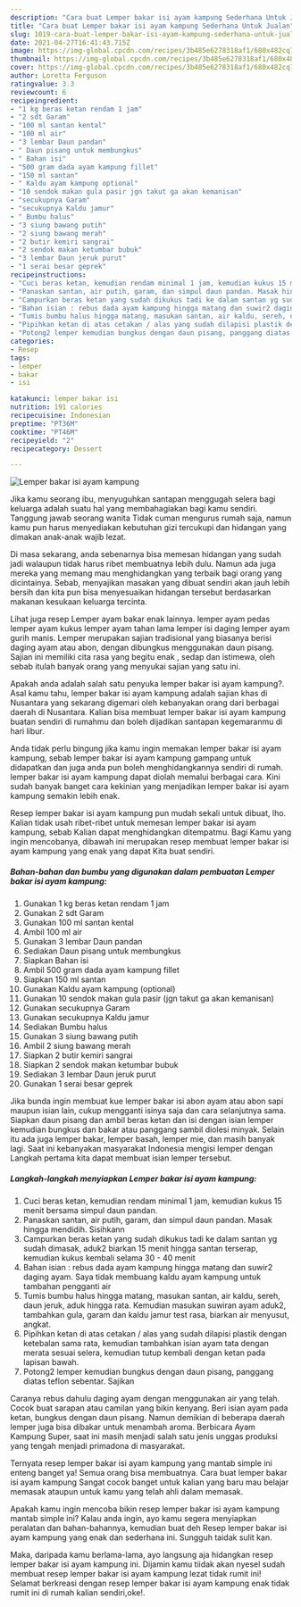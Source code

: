 ```yaml
---
description: "Cara buat Lemper bakar isi ayam kampung Sederhana Untuk Jualan"
title: "Cara buat Lemper bakar isi ayam kampung Sederhana Untuk Jualan"
slug: 1019-cara-buat-lemper-bakar-isi-ayam-kampung-sederhana-untuk-jualan
date: 2021-04-27T16:41:43.715Z
image: https://img-global.cpcdn.com/recipes/3b485e6278318af1/680x482cq70/lemper-bakar-isi-ayam-kampung-foto-resep-utama.jpg
thumbnail: https://img-global.cpcdn.com/recipes/3b485e6278318af1/680x482cq70/lemper-bakar-isi-ayam-kampung-foto-resep-utama.jpg
cover: https://img-global.cpcdn.com/recipes/3b485e6278318af1/680x482cq70/lemper-bakar-isi-ayam-kampung-foto-resep-utama.jpg
author: Loretta Ferguson
ratingvalue: 3.3
reviewcount: 6
recipeingredient:
- "1 kg beras ketan rendam 1 jam"
- "2 sdt Garam"
- "100 ml santan kental"
- "100 ml air"
- "3 lembar Daun pandan"
- " Daun pisang untuk membungkus"
- " Bahan isi"
- "500 gram dada ayam kampung fillet"
- "150 ml santan"
- " Kaldu ayam kampung optional"
- "10 sendok makan gula pasir jgn takut ga akan kemanisan"
- "secukupnya Garam"
- "secukupnya Kaldu jamur"
- " Bumbu halus"
- "3 siung bawang putih"
- "2 siung bawang merah"
- "2 butir kemiri sangrai"
- "2 sendok makan ketumbar bubuk"
- "3 lembar Daun jeruk purut"
- "1 serai besar geprek"
recipeinstructions:
- "Cuci beras ketan, kemudian rendam minimal 1 jam, kemudian kukus 15 menit bersama simpul daun pandan."
- "Panaskan santan, air putih, garam, dan simpul daun pandan. Masak hingga mendidih. Sisihkann"
- "Campurkan beras ketan yang sudah dikukus tadi ke dalam santan yg sudah dimasak, aduk2 biarkan 15 menit hingga santan terserap, kemudian kukus kembali selama 30 - 40 menit"
- "Bahan isian : rebus dada ayam kampung hingga matang dan suwir2 daging ayam. Saya tidak membuang kaldu ayam kampung untuk tambahan pengganti air"
- "Tumis bumbu halus hingga matang, masukan santan, air kaldu, sereh, daun jeruk, aduk hingga rata. Kemudian masukan suwiran ayam aduk2, tambahkan gula, garam dan kaldu jamur test rasa, biarkan air menyusut, angkat."
- "Pipihkan ketan di atas cetakan / alas yang sudah dilapisi plastik dengan ketebalan sama rata, kemudian tambahkan isian ayam tata dengan merata sesuai selera, kemudian tutup kembali dengan ketan pada lapisan bawah."
- "Potong2 lemper kemudian bungkus dengan daun pisang, panggang diatas teflon sebentar. Sajikan"
categories:
- Resep
tags:
- lemper
- bakar
- isi

katakunci: lemper bakar isi 
nutrition: 191 calories
recipecuisine: Indonesian
preptime: "PT36M"
cooktime: "PT46M"
recipeyield: "2"
recipecategory: Dessert

---
```



![Lemper bakar isi ayam kampung](https://img-global.cpcdn.com/recipes/3b485e6278318af1/680x482cq70/lemper-bakar-isi-ayam-kampung-foto-resep-utama.jpg)

Jika kamu seorang ibu, menyuguhkan santapan menggugah selera bagi keluarga adalah suatu hal yang membahagiakan bagi kamu sendiri. Tanggung jawab seorang  wanita Tidak cuman mengurus rumah saja, namun kamu pun harus menyediakan kebutuhan gizi tercukupi dan hidangan yang dimakan anak-anak wajib lezat.

Di masa  sekarang, anda sebenarnya bisa memesan hidangan yang sudah jadi walaupun tidak harus ribet membuatnya lebih dulu. Namun ada juga mereka yang memang mau menghidangkan yang terbaik bagi orang yang dicintainya. Sebab, menyajikan masakan yang dibuat sendiri akan jauh lebih bersih dan kita pun bisa menyesuaikan hidangan tersebut berdasarkan makanan kesukaan keluarga tercinta. 

Lihat juga resep Lemper ayam bakar enak lainnya. lemper ayam pedas lemper ayam kukus lemper ayam tahan lama lemper isi daging lemper ayam gurih manis. Lemper merupakan sajian tradisional yang biasanya berisi daging ayam atau abon, dengan dibungkus menggunakan daun pisang. Sajian ini memiliki cita rasa yang begitu enak , sedap dan istimewa, oleh sebab itulah banyak orang yang menyukai sajian yang satu ini.

Apakah anda adalah salah satu penyuka lemper bakar isi ayam kampung?. Asal kamu tahu, lemper bakar isi ayam kampung adalah sajian khas di Nusantara yang sekarang digemari oleh kebanyakan orang dari berbagai daerah di Nusantara. Kalian bisa membuat lemper bakar isi ayam kampung buatan sendiri di rumahmu dan boleh dijadikan santapan kegemaranmu di hari libur.

Anda tidak perlu bingung jika kamu ingin memakan lemper bakar isi ayam kampung, sebab lemper bakar isi ayam kampung gampang untuk didapatkan dan juga anda pun boleh menghidangkannya sendiri di rumah. lemper bakar isi ayam kampung dapat diolah memalui berbagai cara. Kini sudah banyak banget cara kekinian yang menjadikan lemper bakar isi ayam kampung semakin lebih enak.

Resep lemper bakar isi ayam kampung pun mudah sekali untuk dibuat, lho. Kalian tidak usah ribet-ribet untuk memesan lemper bakar isi ayam kampung, sebab Kalian dapat menghidangkan ditempatmu. Bagi Kamu yang ingin mencobanya, dibawah ini merupakan resep membuat lemper bakar isi ayam kampung yang enak yang dapat Kita buat sendiri.

<!--inarticleads1-->

##### Bahan-bahan dan bumbu yang digunakan dalam pembuatan Lemper bakar isi ayam kampung:

1. Gunakan 1 kg beras ketan rendam 1 jam
1. Gunakan 2 sdt Garam
1. Gunakan 100 ml santan kental
1. Ambil 100 ml air
1. Gunakan 3 lembar Daun pandan
1. Sediakan  Daun pisang untuk membungkus
1. Siapkan  Bahan isi
1. Ambil 500 gram dada ayam kampung fillet
1. Siapkan 150 ml santan
1. Gunakan  Kaldu ayam kampung (optional)
1. Gunakan 10 sendok makan gula pasir (jgn takut ga akan kemanisan)
1. Gunakan secukupnya Garam
1. Gunakan secukupnya Kaldu jamur
1. Sediakan  Bumbu halus
1. Gunakan 3 siung bawang putih
1. Ambil 2 siung bawang merah
1. Siapkan 2 butir kemiri sangrai
1. Siapkan 2 sendok makan ketumbar bubuk
1. Sediakan 3 lembar Daun jeruk purut
1. Gunakan 1 serai besar geprek


Jika bunda ingin membuat kue lemper bakar isi abon ayam atau abon sapi maupun isian lain, cukup mengganti isinya saja dan cara selanjutnya sama. Siapkan daun pisang dan ambil beras ketan dan isi dengan isian lemper kemudian bungkus dan bakar atau panggang sambil diolesi minyak. Selain itu ada juga lemper bakar, lemper basah, lemper mie, dan masih banyak lagi. Saat ini kebanyakan masyarakat Indonesia mengisi lemper dengan Langkah pertama kita dapat membuat isian lemper tersebut. 

<!--inarticleads2-->

##### Langkah-langkah menyiapkan Lemper bakar isi ayam kampung:

1. Cuci beras ketan, kemudian rendam minimal 1 jam, kemudian kukus 15 menit bersama simpul daun pandan.
1. Panaskan santan, air putih, garam, dan simpul daun pandan. Masak hingga mendidih. Sisihkann
1. Campurkan beras ketan yang sudah dikukus tadi ke dalam santan yg sudah dimasak, aduk2 biarkan 15 menit hingga santan terserap, kemudian kukus kembali selama 30 - 40 menit
1. Bahan isian : rebus dada ayam kampung hingga matang dan suwir2 daging ayam. Saya tidak membuang kaldu ayam kampung untuk tambahan pengganti air
1. Tumis bumbu halus hingga matang, masukan santan, air kaldu, sereh, daun jeruk, aduk hingga rata. Kemudian masukan suwiran ayam aduk2, tambahkan gula, garam dan kaldu jamur test rasa, biarkan air menyusut, angkat.
1. Pipihkan ketan di atas cetakan / alas yang sudah dilapisi plastik dengan ketebalan sama rata, kemudian tambahkan isian ayam tata dengan merata sesuai selera, kemudian tutup kembali dengan ketan pada lapisan bawah.
1. Potong2 lemper kemudian bungkus dengan daun pisang, panggang diatas teflon sebentar. Sajikan


Caranya rebus dahulu daging ayam dengan menggunakan air yang telah. Cocok buat sarapan atau camilan yang bikin kenyang. Beri isian ayam pada ketan, bungkus dengan daun pisang. Namun demikian di beberapa daerah lemper juga bisa dibakar untuk menambah aroma. Berbicara Ayam Kampung Super, saat ini masih menjadi salah satu jenis unggas produksi yang tengah menjadi primadona di masyarakat. 

Ternyata resep lemper bakar isi ayam kampung yang mantab simple ini enteng banget ya! Semua orang bisa membuatnya. Cara buat lemper bakar isi ayam kampung Sangat cocok banget untuk kalian yang baru mau belajar memasak ataupun untuk kamu yang telah ahli dalam memasak.

Apakah kamu ingin mencoba bikin resep lemper bakar isi ayam kampung mantab simple ini? Kalau anda ingin, ayo kamu segera menyiapkan peralatan dan bahan-bahannya, kemudian buat deh Resep lemper bakar isi ayam kampung yang enak dan sederhana ini. Sungguh taidak sulit kan. 

Maka, daripada kamu berlama-lama, ayo langsung aja hidangkan resep lemper bakar isi ayam kampung ini. Dijamin kamu tiidak akan nyesel sudah membuat resep lemper bakar isi ayam kampung lezat tidak rumit ini! Selamat berkreasi dengan resep lemper bakar isi ayam kampung enak tidak rumit ini di rumah kalian sendiri,oke!.

